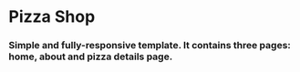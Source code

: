 # Pizza Shop
### Simple and fully-responsive template. It contains three pages: home, about and pizza details page.
